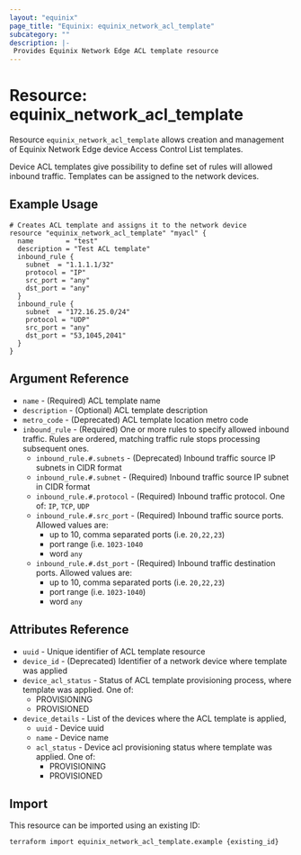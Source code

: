 ```yaml
---
layout: "equinix"
page_title: "Equinix: equinix_network_acl_template"
subcategory: ""
description: |-
 Provides Equinix Network Edge ACL template resource
---
```


# Resource: equinix_network_acl_template

Resource `equinix_network_acl_template` allows creation and management of
Equinix Network Edge device Access Control List templates.

Device ACL templates give possibility to define set of rules will allowed inbound
traffic. Templates can be assigned to the network devices.

## Example Usage

```hcl
# Creates ACL template and assigns it to the network device
resource "equinix_network_acl_template" "myacl" {
  name        = "test"
  description = "Test ACL template"
  inbound_rule {
    subnet  = "1.1.1.1/32"
    protocol = "IP"
    src_port = "any"
    dst_port = "any"
  }
  inbound_rule {
    subnet  = "172.16.25.0/24"
    protocol = "UDP"
    src_port = "any"
    dst_port = "53,1045,2041"
  }
}
```

## Argument Reference

* `name` - (Required) ACL template name
* `description` - (Optional) ACL template description
* `metro_code` - (Deprecated) ACL template location metro code
* `inbound_rule` - (Required) One or more rules to specify allowed inbound traffic.
Rules are ordered, matching traffic rule stops processing subsequent ones.
  * `inbound_rule.#.subnets` - (Deprecated) Inbound traffic source IP subnets
  in CIDR format
  * `inbound_rule.#.subnet` - (Required) Inbound traffic source IP subnet
    in CIDR format
  * `inbound_rule.#.protocol` - (Required) Inbound traffic protocol.
  One of: `IP`, `TCP`, `UDP`
  * `inbound_rule.#.src_port` - (Required) Inbound traffic source ports.
  Allowed values are:
    * up to 10, comma separated ports (i.e. `20,22,23`)
    * port range (i.e. `1023-1040`
    * word `any`
  * `inbound_rule.#.dst_port` - (Required) Inbound traffic destination ports.
  Allowed values are:
    * up to 10, comma separated ports (i.e. `20,22,23`)
    * port range (i.e. `1023-1040`)
    * word `any`

## Attributes Reference

* `uuid` - Unique identifier of ACL template resource
* `device_id` - (Deprecated) Identifier of a network device where template was applied
* `device_acl_status` - Status of ACL template provisioning process,
  where template was applied. One of:
  * PROVISIONING
  * PROVISIONED
* `device_details` - List of the devices where the ACL template is applied,
  * `uuid` - Device uuid
  * `name` - Device name
  * `acl_status` - Device acl provisioning status
    where template was applied. One of:
    * PROVISIONING
    * PROVISIONED


## Import

This resource can be imported using an existing ID:

```sh
terraform import equinix_network_acl_template.example {existing_id}
```
